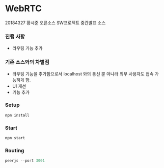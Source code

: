 # WebRTC  
20184327 황시준 오픈소스 SW프로젝트 중간발표 소스

### 진행 사항
- 라우팅 기능 추가
	
### 기존 소스와의 차별점
- 라우팅 기능을 추가함으로서 localhost 와의 통신 뿐 아니라 외부 사용자도 접속 가능하게 함. 
- UI 개선  
- 기능 추가  
### Setup
``` javascript
npm install
```

### Start
``` javascript
npm start
```

### Routing
``` javascript
peerjs --port 3001
```
